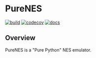 
# PureNES

[![build](https://github.com/zeeps31/purenes/actions/workflows/build.yml/badge.svg)](https://github.com/zeeps31/purenes/actions/workflows/build.yml)
[![codecov](https://codecov.io/gh/zeeps31/purenes/branch/main/graph/badge.svg?token=BJ3OVYA7GN)](https://codecov.io/gh/zeeps31/purenes)
[![docs](https://github.com/zeeps31/purenes/actions/workflows/docs.yml/badge.svg)](https://github.com/zeeps31/purenes/actions/workflows/docs.yml)

## Overview 

PureNES is a "Pure Python" NES emulator.
